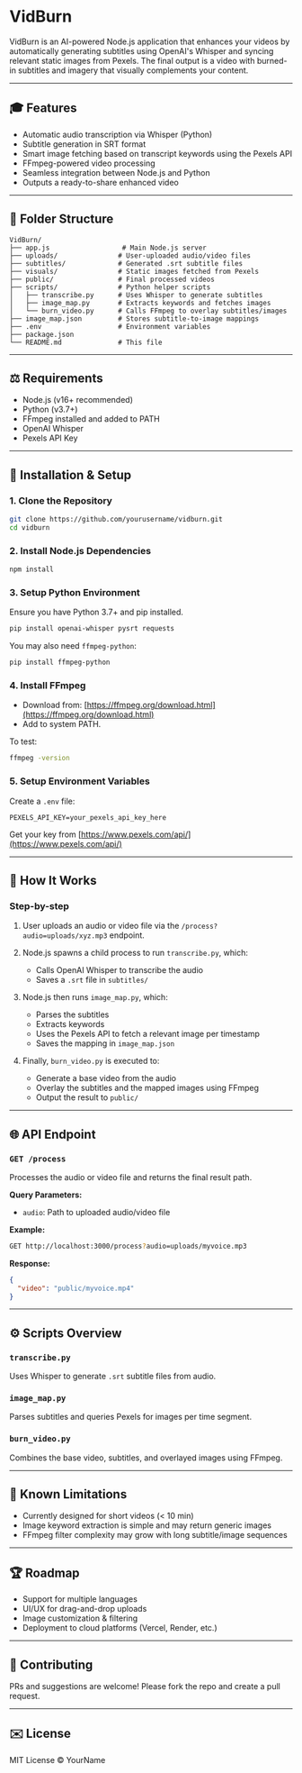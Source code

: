 # VidBurn

VidBurn is an AI-powered Node.js application that enhances your videos by automatically generating subtitles using OpenAI's Whisper and syncing relevant static images from Pexels. The final output is a video with burned-in subtitles and imagery that visually complements your content.

---

## 🎓 Features

* Automatic audio transcription via Whisper (Python)
* Subtitle generation in SRT format
* Smart image fetching based on transcript keywords using the Pexels API
* FFmpeg-powered video processing
* Seamless integration between Node.js and Python
* Outputs a ready-to-share enhanced video

---

## 📁 Folder Structure

```
VidBurn/
├── app.js                  # Main Node.js server
├── uploads/               # User-uploaded audio/video files
├── subtitles/             # Generated .srt subtitle files
├── visuals/               # Static images fetched from Pexels
├── public/                # Final processed videos
├── scripts/               # Python helper scripts
│   ├── transcribe.py      # Uses Whisper to generate subtitles
│   ├── image_map.py       # Extracts keywords and fetches images
│   └── burn_video.py      # Calls FFmpeg to overlay subtitles/images
├── image_map.json         # Stores subtitle-to-image mappings
├── .env                   # Environment variables
├── package.json
└── README.md              # This file
```

---

## ⚖️ Requirements

* Node.js (v16+ recommended)
* Python (v3.7+)
* FFmpeg installed and added to PATH
* OpenAI Whisper
* Pexels API Key

---

## 🚀 Installation & Setup

### 1. Clone the Repository

```bash
git clone https://github.com/yourusername/vidburn.git
cd vidburn
```

### 2. Install Node.js Dependencies

```bash
npm install
```

### 3. Setup Python Environment

Ensure you have Python 3.7+ and pip installed.

```bash
pip install openai-whisper pysrt requests
```

You may also need `ffmpeg-python`:

```bash
pip install ffmpeg-python
```

### 4. Install FFmpeg

* Download from: [https://ffmpeg.org/download.html](https://ffmpeg.org/download.html)
* Add to system PATH.

To test:

```bash
ffmpeg -version
```

### 5. Setup Environment Variables

Create a `.env` file:

```env
PEXELS_API_KEY=your_pexels_api_key_here
```

Get your key from [https://www.pexels.com/api/](https://www.pexels.com/api/)

---

## 🔄 How It Works

### Step-by-step

1. User uploads an audio or video file via the `/process?audio=uploads/xyz.mp3` endpoint.
2. Node.js spawns a child process to run `transcribe.py`, which:

   * Calls OpenAI Whisper to transcribe the audio
   * Saves a `.srt` file in `subtitles/`
3. Node.js then runs `image_map.py`, which:

   * Parses the subtitles
   * Extracts keywords
   * Uses the Pexels API to fetch a relevant image per timestamp
   * Saves the mapping in `image_map.json`
4. Finally, `burn_video.py` is executed to:

   * Generate a base video from the audio
   * Overlay the subtitles and the mapped images using FFmpeg
   * Output the result to `public/`

---

## 🌐 API Endpoint

### `GET /process`

Processes the audio or video file and returns the final result path.

**Query Parameters:**

* `audio`: Path to uploaded audio/video file

**Example:**

```bash
GET http://localhost:3000/process?audio=uploads/myvoice.mp3
```

**Response:**

```json
{
  "video": "public/myvoice.mp4"
}
```

---

## ⚙️ Scripts Overview

### `transcribe.py`

Uses Whisper to generate `.srt` subtitle files from audio.

### `image_map.py`

Parses subtitles and queries Pexels for images per time segment.

### `burn_video.py`

Combines the base video, subtitles, and overlayed images using FFmpeg.

---

## 🚧 Known Limitations

* Currently designed for short videos (< 10 min)
* Image keyword extraction is simple and may return generic images
* FFmpeg filter complexity may grow with long subtitle/image sequences

---

## 🏆 Roadmap

* Support for multiple languages
* UI/UX for drag-and-drop uploads
* Image customization & filtering
* Deployment to cloud platforms (Vercel, Render, etc.)

---

## 🙏 Contributing

PRs and suggestions are welcome! Please fork the repo and create a pull request.

---

## ✉️ License

MIT License © YourName
